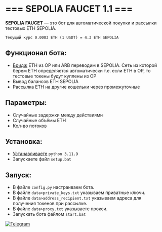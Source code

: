 # === SEPOLIA FAUCET 1.1 ===

**SEPOLIA FAUCET** — это бот для автоматической покупки и рассылки тестовых ETH SEPOLIA.    

`Текущий курс 0.0003 ETH (1 USDT) = 4.3 ETH SEPOLIA`

## Функционал бота:  
- [Бридж](https://testnetbridge.com/sepolia) ETH из OP или ARB переводим в SEPOLIA. Сеть из которой берем ETH определяется автоматически т.е. если ETH в OP, то тестовые токены будут куплены из OP
- Вывод балансов ETH SEPOLIA
- Рассылка ETH на другие кошельки через промежуточные

## Параметры:  
- Случайные задержки между действиями
- Случайные объёмы ETH
- Кол-во потоков

## Установка:  
- [Устанавливаете](https://www.python.org/downloads/) `python 3.11.9`  
- Запускаете файл `setup.bat`

## Запуск:  
- В файле `config.py` настраиваем бота.
- В файле `data>private_keys.txt` указываем приватные ключи.
- В файле `data>address_recipient.txt` указываем адреса для получения токенов при рассылке.
- В файле `data>proxy.txt` указываете прокси.  
- Запускать бота файлом `start.bat`  

[![Telegram](https://img.shields.io/badge/-Telegram-090909?style=for-the-badge&logo=telegram&logoColor=27A0D9&color=02223b)](https://t.me/next_softs)
